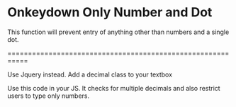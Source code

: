 # Onkeydown Only Number and Dot
This function will prevent entry of anything other than numbers and a single dot.

===========================================================

Use Jquery instead. Add a decimal class to your textbox 

Use this code in your JS. It checks for multiple decimals and also restrict users to type only numbers.

